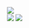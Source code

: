 <!-- [![Anurag's GitHub stats]() -->
<!-- [![Top Langs](https://github-readme-stats.vercel.app/api/top-langs/?username=AnisDhia&theme=radical)](https://github.com/anuraghazra/github-readme-stats) -->

<!-- [![Top Langs]() -->
<!-- [![GitHub Streak]() -->

<span>
<!--   <div> -->
    <a href="">
      <img align="top" src="https://github-readme-stats.vercel.app/api?username=AnisDhia&count_private=true&show_icons=true&theme=onedark&include_all_commits=true"/>
    </a>
    <br/>
    <a>
      <img aling="bottom" src="https://github-readme-streak-stats.herokuapp.com?user=AnisDhia&theme=onedark&date_format=M%20j%5B%2C%20Y%5D"/>
    </a>
<!--   </div> -->
  
  <a href="">
    <img align="top-right" src="https://github-readme-stats.vercel.app/api/top-langs/?username=AnisDhia&theme=onedark&langs_count=8"/>
  </a>
</span>

